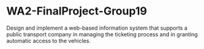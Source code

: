 # WA2-FinalProject-Group19
Design and implement a web-based information system that supports a public transport company in managing the ticketing process and in granting automatic access to the vehicles.
